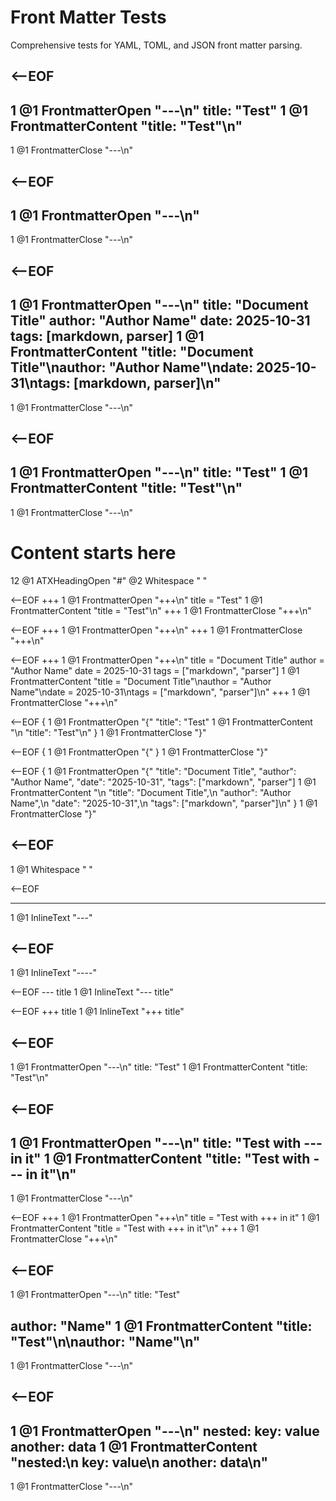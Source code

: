 # Front Matter Tests

Comprehensive tests for YAML, TOML, and JSON front matter parsing.

<--EOF
---
1
@1 FrontmatterOpen "---\n"
title: "Test"
1
@1 FrontmatterContent "title: \"Test\"\n"
---
1
@1 FrontmatterClose "---\n"

<--EOF
---
1
@1 FrontmatterOpen "---\n"
---
1
@1 FrontmatterClose "---\n"

<--EOF
---
1
@1 FrontmatterOpen "---\n"
title: "Document Title"
author: "Author Name"
date: 2025-10-31
tags: [markdown, parser]
1
@1 FrontmatterContent "title: \"Document Title\"\nauthor: \"Author Name\"\ndate: 2025-10-31\ntags: [markdown, parser]\n"
---
1
@1 FrontmatterClose "---\n"

<--EOF
---
1
@1 FrontmatterOpen "---\n"
title: "Test"
1
@1 FrontmatterContent "title: \"Test\"\n"
---
1
@1 FrontmatterClose "---\n"
# Content starts here
12
@1 ATXHeadingOpen "#"
@2 Whitespace " "

<--EOF
+++
1
@1 FrontmatterOpen "+++\n"
title = "Test"
1
@1 FrontmatterContent "title = \"Test\"\n"
+++
1
@1 FrontmatterClose "+++\n"

<--EOF
+++
1
@1 FrontmatterOpen "+++\n"
+++
1
@1 FrontmatterClose "+++\n"

<--EOF
+++
1
@1 FrontmatterOpen "+++\n"
title = "Document Title"
author = "Author Name"
date = 2025-10-31
tags = ["markdown", "parser"]
1
@1 FrontmatterContent "title = \"Document Title\"\nauthor = \"Author Name\"\ndate = 2025-10-31\ntags = [\"markdown\", \"parser\"]\n"
+++
1
@1 FrontmatterClose "+++\n"

<--EOF
{
1
@1 FrontmatterOpen "{"
  "title": "Test"
1
@1 FrontmatterContent "\n  \"title\": \"Test\"\n"
}
1
@1 FrontmatterClose "}"

<--EOF
{
1
@1 FrontmatterOpen "{"
}
1
@1 FrontmatterClose "}"

<--EOF
{
1
@1 FrontmatterOpen "{"
  "title": "Document Title",
  "author": "Author Name",
  "date": "2025-10-31",
  "tags": ["markdown", "parser"]
1
@1 FrontmatterContent "\n  \"title\": \"Document Title\",\n  \"author\": \"Author Name\",\n  \"date\": \"2025-10-31\",\n  \"tags\": [\"markdown\", \"parser\"]\n"
}
1
@1 FrontmatterClose "}"

<--EOF
 ---
1
@1 Whitespace " "

<--EOF

---
1
@1 InlineText "---"

<--EOF
----
1
@1 InlineText "----"

<--EOF
--- title
1
@1 InlineText "--- title"

<--EOF
+++ title
1
@1 InlineText "+++ title"

<--EOF
---
1
@1 FrontmatterOpen "---\n"
title: "Test"
1
@1 FrontmatterContent "title: \"Test\"\n"

<--EOF
---
1
@1 FrontmatterOpen "---\n"
title: "Test with --- in it"
1
@1 FrontmatterContent "title: \"Test with --- in it\"\n"
---
1
@1 FrontmatterClose "---\n"

<--EOF
+++
1
@1 FrontmatterOpen "+++\n"
title = "Test with +++ in it"
1
@1 FrontmatterContent "title = \"Test with +++ in it\"\n"
+++
1
@1 FrontmatterClose "+++\n"

<--EOF
---
1
@1 FrontmatterOpen "---\n"
title: "Test"

author: "Name"
1
@1 FrontmatterContent "title: \"Test\"\n\nauthor: \"Name\"\n"
---
1
@1 FrontmatterClose "---\n"

<--EOF
---
1
@1 FrontmatterOpen "---\n"
nested:
  key: value
  another: data
1
@1 FrontmatterContent "nested:\n  key: value\n  another: data\n"
---
1
@1 FrontmatterClose "---\n"
